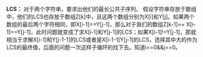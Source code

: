 **LCS：**
	对于两个字符串，要求出他们的最长公共子序列。
	假设字符串存放于数组中，他们的LCS也存放于数组Z[k]中，且这两个数组分别为X[i]和Y[j]。如果两个数组的最后两个字符相同，即X[i-1]==Y[j-1]，那么对于我们的数组Z[k-1]== X[i-1]==Y[j-1]，此时问题就变成了求X[i-1]和Y[j-1]的LCS；如果X[i-1]!=Y[j-1]，那就相当于求解X[i-1]和Y[j-1-1]的LCS或者是X[i-1-1]Y[j-1]的LCS，选择其中大的作为LCS的最终值，后面的问题一次这样子循环的找下去。知道i==0&&j==0。
